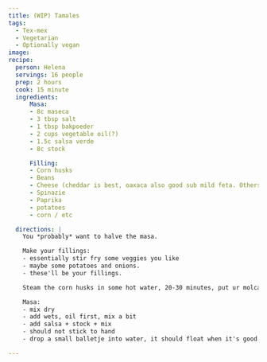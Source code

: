 ```yaml
---
title: (WIP) Tamales
tags:
  - Tex-mex
  - Vegetarian
  - Optionally vegan
image:
recipe:
  person: Helena
  servings: 16 people
  prep: 2 hours
  cook: 15 minute
  ingredients:
      Masa:
      - 8c maseca
      - 3 tbsp salt
      - 1 tbsp bakpoeder
      - 2 cups vegetable oil(?)
      - 1.5c salsa verde
      - 8c stock

      Filling:
      - Corn husks
      - Beans
      - Cheese (cheddar is best, oaxaca also good sub mild feta. Others are possible.)
      - Spinazie
      - Paprika
      - potatoes
      - corn / etc

  directions: |
    You *probably* want to halve the masa.

    Make your fillings:
    - essentially stir fry some veggies you like
    - maybe some potatoes and onions.
    - these'll be your fillings.

    Steam the corn husks in some hot water, 20-30 minutes, put ur molcajete or so on top to sink them

    Masa:
    - mix dry
    - add wets, oil first, mix a bit
    - add salsa + stock + mix
    - should not stick to hand
    - drop a small balletje into water, it should float when it's good.

---
```

